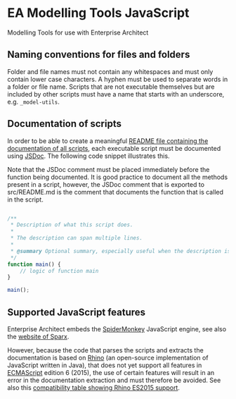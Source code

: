 # EA Modelling Tools JavaScript

Modelling Tools for use with Enterprise Architect

## Naming conventions for files and folders

Folder and file names must not contain any whitespaces and must only 
contain lower case characters. A hyphen must be used to separate 
words in a folder or file name. Scripts that are not executable 
themselves but are included by other scripts must have a name that 
starts with an underscore, e.g. `_model-utils`.

## Documentation of scripts

In order to be able to create a meaningful 
[README file containing the documentation of all scripts](src/README.md), 
each executable script must be documented using 
[JSDoc](https://en.wikipedia.org/wiki/JSDoc). The following code 
snippet illustrates this.

Note that the JSDoc comment must be placed immediately before the function
being documented. It is good practice to document all the methods present in a script, however, the JSDoc comment that is exported to src/README.md is the comment that documents the function that is called in the script.

```js

/**
 * Description of what this script does.
 *
 * The description can span multiple lines.
 *
 * @summary Optional summary, especially useful when the description is long. Remove this line when the summary is not needed.
 */
function main() {
	// logic of function main	
}

main();
```

## Supported JavaScript features

Enterprise Architect embeds the [SpiderMonkey](https://spidermonkey.dev/)
JavaScript engine, see also the [website of Sparx](https://www.sparxsystems.com/search/sphider/search.php?query=%22script+engine+support%22+spidermonkey&type=and&category=-1&results=50&tab=5&search=1).

However, because the code that parses the scripts and extracts the 
documentation is based on [Rhino](https://github.com/mozilla/rhino) 
(an open-source implementation of JavaScript written in Java), that 
does not yet support all features in [ECMAScript](
https://en.wikipedia.org/wiki/ECMAScript) edition 6 (2015), the use of
 certain features will result in an error in the documentation 
extraction and must therefore be avoided. See also this 
[compatibility table showing Rhino ES2015 support](
https://mozilla.github.io/rhino/compat/engines.html).
